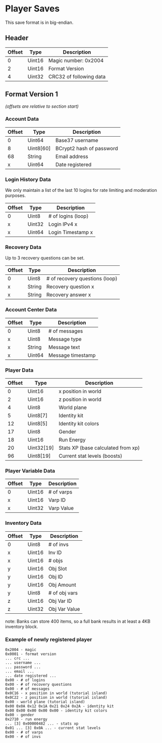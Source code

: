 # Player Saves

This save format is in big-endian.

## Header

| Offset | Type | Description |
| --- | --- | --- |
| 0 | Uint16 | Magic number: 0x2004 |
| 2 | Uint16 | Format Version |
| 4 | Uint32 | CRC32 of following data |

## Format Version 1

*(offsets are relative to section start)*

### Account Data

| Offset | Type | Description |
| --- | --- | --- |
| 0 | Uint64 | Base37 username |
| 8 | Uint8[60] | BCrypt2 hash of password |
| 68 | String | Email address |
| x | Uint64 | Date registered |

### Login History Data

We only maintain a list of the last 10 logins for rate limiting and moderation purposes.

| Offset | Type | Description |
| --- | --- | --- |
| 0 | Uint8 | # of logins (loop) |
| x | Uint32 | Login IPv4 x |
| x | Uint64 | Login Timestamp x |

### Recovery Data

Up to 3 recovery questions can be set.

| Offset | Type | Description |
| --- | --- | --- |
| 0 | Uint8 | # of recovery questions (loop) |
| x | String | Recovery question x |
| x | String | Recovery answer x |

### Account Center Data

| Offset | Type | Description |
| --- | --- | --- |
| 0 | Uint8 | # of messages |
| x | Uint8 | Message type |
| x | String | Message text |
| x | Uint64 | Message timestamp |

### Player Data

| Offset | Type | Description |
| --- | --- | --- |
| 0 | Uint16 | x position in world |
| 2 | Uint16 | z position in world |
| 4 | Uint8 | World plane |
| 5 | Uint8[7] | Identity kit |
| 12 | Uint8[5] | Identity kit colors |
| 17 | Uint8 | Gender |
| 18 | Uint16 | Run Energy |
| 20 | Uint32[19] | Stats XP (base calculated from xp) |
| 96 | Uint8[19] | Current stat levels (boosts) |

### Player Variable Data

| Offset | Type | Description |
| --- | --- | --- |
| 0 | Uint16 | # of varps |
| x | Uint16 | Varp ID |
| x | Uint32 | Varp Value |

### Inventory Data

| Offset | Type | Description |
| --- | --- | --- |
| 0 | Uint8 | # of invs |
| x | Uint16 | Inv ID |
| x | Uint16 | # objs |
| y | Uint16 | Obj Slot |
| y | Uint16 | Obj ID |
| y | Uint16 | Obj Amount |
| y | Uint8 | # of obj vars |
| z | Uint16 | Obj Var ID |
| z | Uint32 | Obj Var Value |

note: Banks can store 400 items, so a full bank results in at least a 4KB inventory block.

### Example of newly registered player

```
0x2004 - magic
0x0001 - format version
... crc ...
... username ...
... password ...
... email ...
... date registered ...
0x00 - # of logins
0x00 - # of recovery questions
0x00 - # of messages
0x0C16 - x position in world (tutorial island)
0x0C22 - z position in world (tutorial island)
0x00 - world plane (tutorial island)
0x00 0x0A 0x12 0x1A 0x21 0x24 0x2A - identity kit
0x00 0x00 0x00 0x00 0x00 - identity kit colors
0x00 - gender
0x2710 - run energy
... [3] 0x00000482 ... - stats xp
0x01 ... [3] 0x0A ... - current stat levels
0x00 - # of varps
0x00 - # of invs
```
